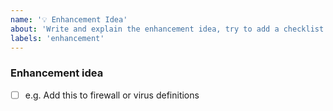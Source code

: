 ```yaml
---
name: '💡 Enhancement Idea'
about: 'Write and explain the enhancement idea, try to add a checklist'
labels: 'enhancement'
---
```


### Enhancement idea

- [ ] e.g. Add this to firewall or virus definitions
